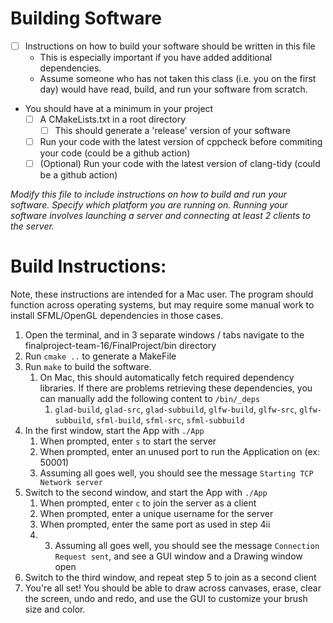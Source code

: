 # Building Software

- [ ] Instructions on how to build your software should be written in this file
	- This is especially important if you have added additional dependencies.
	- Assume someone who has not taken this class (i.e. you on the first day) would have read, build, and run your software from scratch.
- You should have at a minimum in your project
	- [ ] A CMakeLists.txt in a root directory
    	- [ ] This should generate a 'release' version of your software
  - [ ] Run your code with the latest version of cppcheck before commiting your code (could be a github action)
  - [ ] (Optional) Run your code with the latest version of clang-tidy  (could be a github action)

*Modify this file to include instructions on how to build and run your software. Specify which platform you are running on. Running your software involves launching a server and connecting at least 2 clients to the server.*

# Build Instructions:
Note, these instructions are intended for a Mac user. The program should function across operating systems, but may require some manual work to install SFML/OpenGL dependencies in those cases.

1. Open the terminal, and in 3 separate windows / tabs navigate to the finalproject-team-16/FinalProject/bin directory
2. Run `cmake ..` to generate a MakeFile
3. Run `make` to build the software. 
   1. On Mac, this should automatically fetch required dependency libraries. If there are problems retrieving these dependencies, you can manually add the following content to `/bin/_deps`
      1. `glad-build`, `glad-src`, `glad-subbuild`, `glfw-build`, `glfw-src`, `glfw-subbuild`, `sfml-build`, `sfml-src`, `sfml-subbuild`
4. In the first window, start the App with `./App`
   1. When prompted, enter `s` to start the server
   2. When prompted, enter an unused port to run the Application on (ex: 50001)
   3. Assuming all goes well, you should see the message `Starting TCP Network server`
5. Switch to the second window, and start the App with `./App`
    1. When prompted, enter `c` to join the server as a client
    2. When prompted, enter a unique username for the server
    3. When prompted, enter the same port as used in step 4ii
    4. 3. Assuming all goes well, you should see the message `Connection Request sent`, and see a GUI window and a Drawing window open
6. Switch to the third window, and repeat step 5 to join as a second client
7. You're all set! You should be able to draw across canvases, erase, clear the screen, undo and redo, and use the GUI to customize your brush size and color.